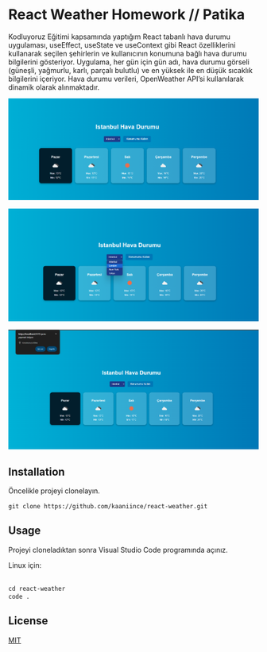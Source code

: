 # React Weather Homework // Patika

Kodluyoruz Eğitimi kapsamında yaptığım React tabanlı hava durumu uygulaması, useEffect, useState ve useContext gibi React özelliklerini kullanarak seçilen şehirlerin ve kullanıcının konumuna bağlı hava durumu bilgilerini gösteriyor. Uygulama, her gün için gün adı, hava durumu görseli (güneşli, yağmurlu, karlı, parçalı bulutlu) ve en yüksek ile en düşük sıcaklık bilgilerini içeriyor. Hava durumu verileri, OpenWeather API’si kullanılarak dinamik olarak alınmaktadır.

![PROJECT](/images/weather.png)

![PROJECT](/images/dropdown.png)

![PROJECT](/images/location.png)

## Installation

Öncelikle projeyi clonelayın.

```
git clone https://github.com/kaaniince/react-weather.git
```

## Usage

Projeyi cloneladıktan sonra Visual Studio Code programında açınız.

Linux için:

```

cd react-weather
code .

```

## License

[MIT](https://choosealicense.com/licenses/mit/)

```

```
